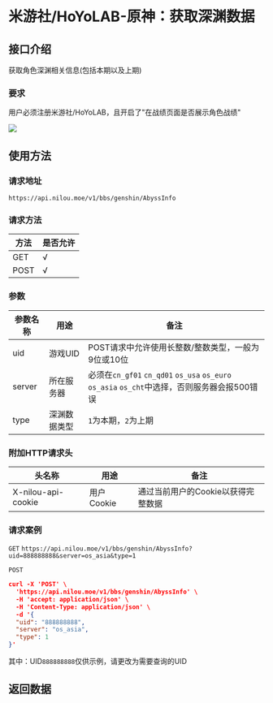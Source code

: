 # 米游社/HoYoLAB-原神：获取深渊数据

## 接口介绍

获取角色深渊相关信息(包括本期以及上期)

### 要求

用户必须注册米游社/HoYoLAB，且开启了"在战绩页面是否展示角色战绩"

![](https://img.nilou.moe/images/pic1.png)

## 使用方法

### 请求地址

`https://api.nilou.moe/v1/bbs/genshin/AbyssInfo`

### 请求方法

|方法|是否允许|
|---|---|
|GET|√|
|POST|√|

### 参数

|参数名称|用途|备注|
|---|---|---|
|uid|游戏UID|POST请求中允许使用长整数/整数类型，一般为9位或10位|
|server|所在服务器|必须在`cn_gf01` `cn_qd01` `os_usa` `os_euro` `os_asia` `os_cht`中选择，否则服务器会报500错误|
|type|深渊数据类型|`1`为本期，`2`为上期|

### 附加HTTP请求头

|头名称|用途|备注|
|---|---|---|
|X-nilou-api-cookie|用户Cookie|通过当前用户的Cookie以获得完整数据|

### 请求案例

`GET` `https://api.nilou.moe/v1/bbs/genshin/AbyssInfo?uid=888888888&server=os_asia&type=1`

`POST`
```json
curl -X 'POST' \
  'https://api.nilou.moe/v1/bbs/genshin/AbyssInfo' \
  -H 'accept: application/json' \
  -H 'Content-Type: application/json' \
  -d '{
  "uid": "888888888",
  "server": "os_asia",
  "type": 1
}'
```

其中：UID`888888888`仅供示例，请更改为需要查询的UID

## 返回数据